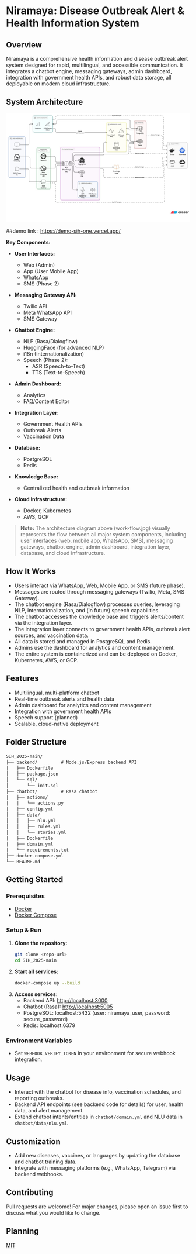 # Niramaya: Disease Outbreak Alert & Health Information System

## Overview
Niramaya is a comprehensive health information and disease outbreak alert system designed for rapid, multilingual, and accessible communication. It integrates a chatbot engine, messaging gateways, admin dashboard, integration with government health APIs, and robust data storage, all deployable on modern cloud infrastructure.

## System Architecture

![System Architecture Diagram](work-flow.jpg)

##demo link : https://demo-sih-one.vercel.app/

**Key Components:**

- **User Interfaces:**
  - Web (Admin)
  - App (User Mobile App)
  - WhatsApp
  - SMS (Phase 2)

- **Messaging Gateway API:**
  - Twilio API
  - Meta WhatsApp API
  - SMS Gateway

- **Chatbot Engine:**
  - NLP (Rasa/Dialogflow)
  - HuggingFace (for advanced NLP)
  - i18n (Internationalization)
  - Speech (Phase 2):
    - ASR (Speech-to-Text)
    - TTS (Text-to-Speech)

- **Admin Dashboard:**
  - Analytics
  - FAQ/Content Editor

- **Integration Layer:**
  - Government Health APIs
  - Outbreak Alerts
  - Vaccination Data

- **Database:**
  - PostgreSQL
  - Redis

- **Knowledge Base:**
  - Centralized health and outbreak information

- **Cloud Infrastructure:**
  - Docker, Kubernetes
  - AWS, GCP

> **Note:** The architecture diagram above (work-flow.jpg) visually represents the flow between all major system components, including user interfaces (web, mobile app, WhatsApp, SMS), messaging gateways, chatbot engine, admin dashboard, integration layer, database, and cloud infrastructure.

## How It Works
- Users interact via WhatsApp, Web, Mobile App, or SMS (future phase).
- Messages are routed through messaging gateways (Twilio, Meta, SMS Gateway).
- The chatbot engine (Rasa/Dialogflow) processes queries, leveraging NLP, internationalization, and (in future) speech capabilities.
- The chatbot accesses the knowledge base and triggers alerts/content via the integration layer.
- The integration layer connects to government health APIs, outbreak alert sources, and vaccination data.
- All data is stored and managed in PostgreSQL and Redis.
- Admins use the dashboard for analytics and content management.
- The entire system is containerized and can be deployed on Docker, Kubernetes, AWS, or GCP.

## Features
- Multilingual, multi-platform chatbot
- Real-time outbreak alerts and health data
- Admin dashboard for analytics and content management
- Integration with government health APIs
- Speech support (planned)
- Scalable, cloud-native deployment

## Folder Structure
```
SIH_2025-main/
├── backend/         # Node.js/Express backend API
│   ├── Dockerfile
│   ├── package.json
│   └── sql/
│       └── init.sql
├── chatbot/         # Rasa chatbot
│   ├── actions/
│   │   └── actions.py
│   ├── config.yml
│   ├── data/
│   │   ├── nlu.yml
│   │   ├── rules.yml
│   │   └── stories.yml
│   ├── Dockerfile
│   ├── domain.yml
│   └── requirements.txt
├── docker-compose.yml
└── README.md
```

## Getting Started

### Prerequisites
- [Docker](https://www.docker.com/get-started)
- [Docker Compose](https://docs.docker.com/compose/)

### Setup & Run
1. **Clone the repository:**
   ```sh
   git clone <repo-url>
   cd SIH_2025-main
   ```
2. **Start all services:**
   ```sh
   docker-compose up --build
   ```
3. **Access services:**
   - Backend API: [http://localhost:3000](http://localhost:3000)
   - Chatbot (Rasa): [http://localhost:5005](http://localhost:5005)
   - PostgreSQL: localhost:5432 (user: niramaya_user, password: secure_password)
   - Redis: localhost:6379

### Environment Variables
- Set `WEBHOOK_VERIFY_TOKEN` in your environment for secure webhook integration.

## Usage
- Interact with the chatbot for disease info, vaccination schedules, and reporting outbreaks.
- Backend API endpoints (see backend code for details) for user, health data, and alert management.
- Extend chatbot intents/entities in `chatbot/domain.yml` and NLU data in `chatbot/data/nlu.yml`.

## Customization
- Add new diseases, vaccines, or languages by updating the database and chatbot training data.
- Integrate with messaging platforms (e.g., WhatsApp, Telegram) via backend webhooks.

## Contributing
Pull requests are welcome! For major changes, please open an issue first to discuss what you would like to change.

## Planning
[MIT](LICENSE)
